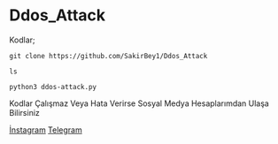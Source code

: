 # Ddos_Attack


Kodlar;

``git clone https://github.com/SakirBey1/Ddos_Attack``

``ls``

``python3 ddos-attack.py``

Kodlar Çalışmaz Veya Hata Verirse Sosyal Medya Hesaplarımdan Ulaşa Bilirsiniz

[İnstagram](https://instagram.com/developer.rat)  [Telegram](https://t.me/SakirBey1)
